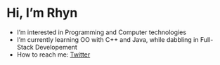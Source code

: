 <h1>Hi, I’m Rhyn</h1>

<ul>
  <li><span>I’m interested in Programming and Computer technologies</span></li>
  <li><span>I’m currently learning OO with C++ and Java, while dabbling in Full-Stack Developement</span></li>
  <li><span>How to reach me: <a href="https://twitter.com/RhynOgg">Twitter</a></span></li>
</ul>
